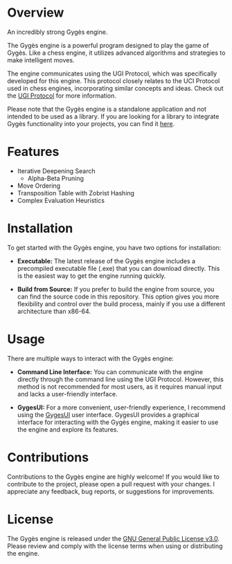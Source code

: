 # Overview
An incredibly strong Gygès engine.

The Gygès engine is a powerful program designed to play the game of Gygès. Like a chess engine, it utilizes advanced algorithms and strategies to make intelligent moves.

The engine communicates using the UGI Protocol, which was specifically developed for this engine. This protocol closely relates to the UCI Protocol used in chess engines, incorporating similar concepts and ideas. Check out the [UGI Protocol](https://github.com/Beck-Bjella/Gyges/blob/main/gyges_engine/UGI-Protocol-Specification.md) for more information.

Please note that the Gygès engine is a standalone application and not intended to be used as a library. If you are looking for a library to integrate Gygès functionality into your projects, you can find it [here](https://github.com/Beck-Bjella/Gyges/tree/main/gyges).

# Features
 - Iterative Deepening Search
    - Alpha-Beta Pruning
 - Move Ordering
 - Transposition Table with Zobrist Hashing
 - Complex Evaluation Heuristics

# Installation
To get started with the Gygès engine, you have two options for installation:

- **Executable:** The latest release of the Gygès engine includes a precompiled executable file (.exe) that you can download directly. This is the easiest way to get the engine running quickly.

- **Build from Source:** If you prefer to build the engine from source, you can find the source code in this repository. This option gives you more flexibility and control over the build process, mainly if you use a different architecture than x86-64.

# Usage
There are multiple ways to interact with the Gygès engine:

- **Command Line Interface:** You can communicate with the engine directly through the command line using the UGI Protocol. However, this method is not recommended for most users, as it requires manual input and lacks a user-friendly interface.

- **GygesUI:** For a more convenient, user-friendly experience, I recommend using the [GygesUI](https://github.com/Beck-Bjella/GygesUI) 
user interface. GygesUI provides a graphical interface for interacting with the Gygès engine, making it easier to use the engine and explore its features.

# Contributions
Contributions to the Gygès engine are highly welcome! If you would like to contribute to the project, please open a pull request with your changes. I appreciate any feedback, bug reports, or suggestions for improvements.

# License
The Gygès engine is released under the [GNU General Public License v3.0](https://github.com/Beck-Bjella/Gyges/blob/main/LICENSE). Please review and comply with the license terms when using or distributing the engine.
